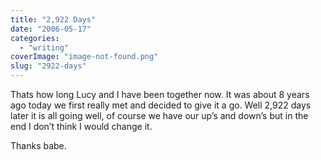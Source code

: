 ```yaml
---
title: "2,922 Days"
date: "2006-05-17"
categories: 
  - "writing"
coverImage: "image-not-found.png"
slug: "2922-days"
---
```


Thats how long Lucy and I have been together now. It was about 8 years ago today we first really met and decided to give it a go. Well 2,922 days later it is all going well, of course we have our up’s and down’s but in the end I don’t think I would change it.

Thanks babe.
